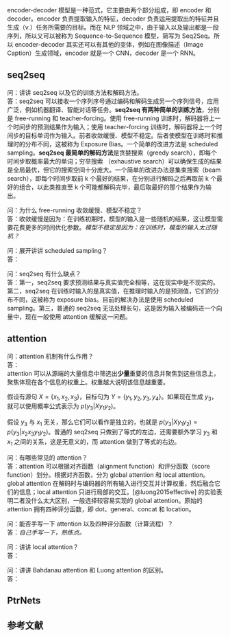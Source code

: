 encoder-decoder 模型是一种范式，它主要由两个部分组成，即 encoder 和 decoder。encoder 负责提取输入的特征，decoder 负责运用提取出的特征并且生成（v.）任务所需要的目标。而在 NLP 领域之中，由于输入以及输出都是一段序列，所以又可以被称为 Sequence-to-Sequence 模型，简写为 Seq2Seq。所以 encoder-decoder 其实还可以有其他的变体，例如在图像描述（Image Caption）生成领域，encoder 就是一个 CNN，decoder 是一个 RNN。

## seq2seq<!-- {docsify-ignore-all} -->
问：讲讲 seq2seq 以及它的训练方法和解码方法。  
答：seq2seq 可以接收一个序列序号通过编码和解码生成另一个序列信号，应用广泛，例如机器翻译、智能对话等任务。**seq2seq 有两种简单的训练方法**，分别是 free-running 和 teacher-forcing。使用 free-running 训练时，解码器将上一个时间步的预测结果作为输入；使用 teacher-forcing 训练时，解码器将上一个时间步的目标单词作为输入。前者收敛缓慢、模型不稳定。后者使模型在训练时和推理时的分布不同，这被称为 Exposure Bias。一个简单的改进方法是 scheduled sampling。**seq2seq 最简单的解码方法**是贪婪搜索（greedy search），即每个时间步取概率最大的单词；穷举搜索 （exhaustive search）可以确保生成的结果是全局最优，但它的搜索空间十分庞大。一个简单的改进办法是集束搜索（beam search），即每个时间步取前 k 个最好的结果，在分别进行解码之后再取前 k 个最好的组合，以此类推直至 k 个可能都解码完毕，最后取最好的那个结果作为输出。

问：为什么 free-running 收敛缓慢、模型不稳定？  
答：收敛缓慢是因为：在训练初期时，模型的输入是一些随机的结果，这让模型需要花费更多的时间优化参数。*模型不稳定是因为：在训练时，模型的输入太过随机？*

问：展开讲讲 scheduled sampling？  
答：

问：seq2seq 有什么缺点？  
答：第一，seq2seq 要求预测结果与真实值完全相等，这在现实中是不现实的。第二，seq2seq 在训练时输入的是真实值，在推理时输入的是预测值，它们的分布不同，这被称为 exposure bias。目前的解决办法是使用 scheduled sampling。第三，普通的 seq2seq 无法处理长句，这是因为输入被编码进一个向量中，现在一般使用 attention 缓解这一问题。

## attention
问：attention 机制有什么作用？  
答：  
attention 可以从源端的大量信息中筛选出**少量**重要的信息并聚焦到这些信息上，聚焦体现在各个信息的权重上。权重越大说明该信息越重要。

假设有源句 $X=\{x_1, x_2, x_3\}$，目标句为 $Y=\{y_1, y_2, y_3, y_4\}$。如果现在生成 $y_3$，就可以使用概率公式表示为 $p(y_3 | X y_1 y_2)$。

假设 $y_3$ 与 $x_1$ 无关，那么它们可以看作是独立的，也就是 $p(y_3 | X y_1 y_2) = p(y_3 |x_2 x_3 y_1 y_2)$。普通的 seq2seq 只做到了等式的左边，还需要额外学习 $y_3$ 和 $x_1$ 之间的关系，这是无意义的，而 attention 做到了等式的右边。

问：有哪些常见的 attention？  
答：attention 可以根据对齐函数（alignment function）和评分函数（score function）划分。根据对齐函数，分为 global attention 和 local attention。global attention 在解码时与编码器的所有输入进行交互并计算权重，然后融合它们的信息；local attention 只进行局部的交互。[@luong2015effective] 的实验表明二者没什么太大区别，一般选择较容易实现的 global attention。原始的 attention 拥有四种评分函数，即 dot、general、concat 和 location。

问：能否手写一下 attention 以及四种评分函数（计算流程）？  
答：*自己手写一下，熟练点。*

问：讲讲 local attention？  
答：

问：讲讲 Bahdanau attention 和 Luong attention 的区别。  
答：

## PtrNets


## 参考文献
<textarea id="bibtex_input" style="display:none;">
@article{luong2015effective,
  title={Effective approaches to attention-based neural machine translation},
  author={Luong, Minh-Thang and Pham, Hieu and Manning, Christopher D},
  journal={arXiv preprint arXiv:1508.04025},
  year={2015}
}
</textarea>








